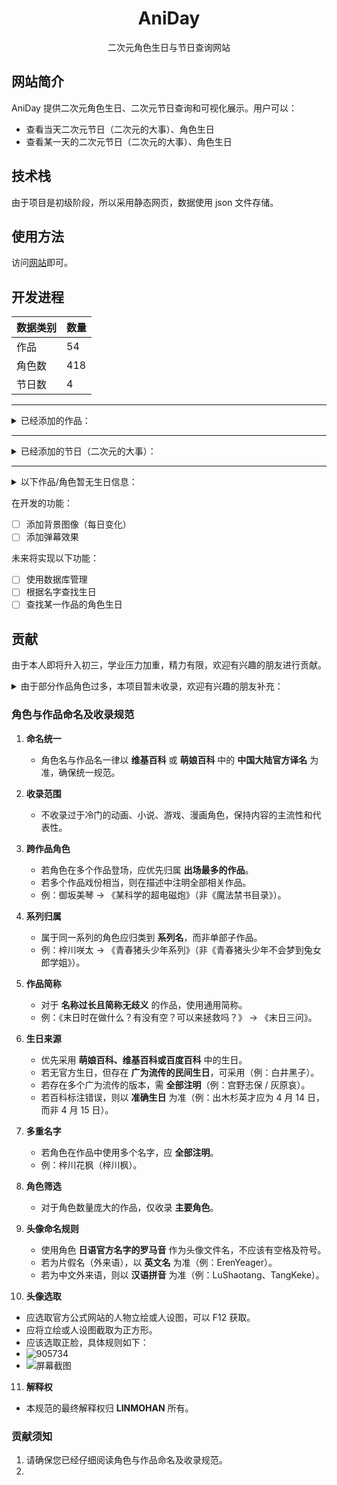 <div id="title" align=center>

# AniDay

二次元角色生日与节日查询网站

</div>

## 网站简介

AniDay 提供二次元角色生日、二次元节日查询和可视化展示。用户可以：
- 查看当天二次元节日（二次元的大事）、角色生日
- 查看某一天的二次元节日（二次元的大事）、角色生日

## 技术栈

由于项目是初级阶段，所以采用静态网页，数据使用 json 文件存储。

## 使用方法

访问[网站](http://neijuan.fun/)即可。

## 开发进程


| 数据类别 | 数量 |
|----------|------|
| 作品     | 54   |
| 角色数   | 418  |
| 节日数   | 4    |

---

<details>
<summary>已经添加的作品：</summary>

- CLANNAD
- 冰菓
- 坂本日常
- 败犬女主太多了！
- Ave Mujica
- MyGO!!!!!
- 不时轻声地以俄语遮羞的邻座艾莉同学
- 五等分的新娘
- 哆啦 A 梦
- Charlotte
- 辉夜大小姐想让我告白
- 龙珠(悟空日)
- 名侦探柯南
- 约会大作战
- 进击的巨人(仅主角)
- 龙与虎
- 秒速 5 厘米
- 命运石之门
- 某科学的超电磁炮
- 魔女之旅
- 你的名字。
- 天气之子
- 铃芽之旅
- 青春猪头少年系列
- 轻音少女
- 前辈是男孩子
- Re:从零开始的异世界生活
- 日常
- 声之形
- 灌篮高手
- 未闻花名
- 我心里危险的东西
- 小林家的龙女仆
- 樱桃小丸子
- 夏日重现
- 夏日口袋
- 玉子市场
- 月色真美
- 中二病也要谈恋爱！
- 少女乐队的呐喊
- 干物妹！小埋
- 我的青春恋爱物语果然有问题。
- 孤独摇滚！
- AIR
- 欢迎来到实力至上主义的教室
- 夏目友人帐
- 别当欧尼酱了！
- 原神
- 崩坏：星穹铁道
- 憧憬成为魔法少女
- 日在校园
- 租借女友
- 我怎么可能成为你的恋人，不行不行！
- 路人女主的养成方法

</details>

---

<details>
<summary>已经添加的节日（二次元的大事）：</summary>

- 伊藤诚（忌日）  
- 7·18 京都动画纵火案  
- 8·10 野兽日  
- 10·10 萌节  

</details>

---

<details>
<summary>以下作品/角色暂无生日信息：</summary>

- 毛利兰
- CITY
- 败犬女主太多了（部分）
- Charlotte：除了友利奈绪之外的
- 沉默的魔女
- 擅长捉弄的高木同学
- 紫罗兰永恒花园
- 可塑性记忆
- 逢坂大河（龙与虎）
- 间谍过家家
- 初春饰利（某科学的超电磁炮）
- 婚后光子（某科学的超电磁炮）
- 魔法禁书目录（除《某科学的超电磁炮》角色除外）
- 芙兰（魔女之旅）
- 维多利加（魔女之旅）
- 扫帚（魔女之旅）
- 席拉（魔女之旅）
- 末日三问
- 森岛帆高（天气之子）
- 大臣（铃芽之旅）
- 广川卯月（青春猪头少年系列）
- 赤城郁实（青春猪头少年系列）
- 姬路纱良（青春猪头少年系列）
- 美东美织（青春猪头少年系列）
- 松雪集（未闻花名）
- 久川铁道（未闻花名）
- 小林家的龙女仆中的龙
- 小市民系列
- 摇滚乃是淑女的爱好
- 水野茜（月色真美）
- 樱花庄的宠物女孩
- 测不准的阿波连同学

</details>

在开发的功能：

- [ ] 添加背景图像（每日变化）
- [ ] 添加弹幕效果

未来将实现以下功能：

- [ ] 使用数据库管理
- [ ] 根据名字查找生日
- [ ] 查找某一作品的角色生日

## 贡献

由于本人即将升入初三，学业压力加重，精力有限，欢迎有兴趣的朋友进行贡献。

<details>
<summary>由于部分作品角色过多，本项目暂未收录，欢迎有兴趣的朋友补充：</summary>

- 电锯人
- Fate 系列
- JOJO的奇妙冒险
- 火影忍者
- 鬼灭之刃
- 宝可梦系列
- 暗杀教室
- 崩坏3
- 绝区零
- 明日方舟
- 尼尔：自动人形
- 女神异闻录
- 赛马娘 Pretty Derby
- 蔚蓝档案
- 新世纪福音战士
- 物语系列
- 未来日记
- 宇崎学妹想要玩！
- 我的妹妹哪有这么可爱！
- 更衣人偶坠入爱河

</details>

### 角色与作品命名及收录规范

1. **命名统一**

   * 角色名与作品名一律以 **维基百科** 或 **萌娘百科** 中的 **中国大陆官方译名** 为准，确保统一规范。

2. **收录范围**

   * 不收录过于冷门的动画、小说、游戏、漫画角色，保持内容的主流性和代表性。

3. **跨作品角色**

   * 若角色在多个作品登场，应优先归属 **出场最多的作品**。
   * 若多个作品戏份相当，则在描述中注明全部相关作品。
   * 例：御坂美琴 → 《某科学的超电磁炮》（非《魔法禁书目录》）。

4. **系列归属**

   * 属于同一系列的角色应归类到 **系列名**，而非单部子作品。
   * 例：梓川咲太 → 《青春猪头少年系列》（非《青春猪头少年不会梦到兔女郎学姐》）。

5. **作品简称**

   * 对于 **名称过长且简称无歧义** 的作品，使用通用简称。
   * 例：《末日时在做什么？有没有空？可以来拯救吗？》 → 《末日三问》。

6. **生日来源**

   * 优先采用 **萌娘百科、维基百科或百度百科** 中的生日。
   * 若无官方生日，但存在 **广为流传的民间生日**，可采用（例：白井黑子）。
   * 若存在多个广为流传的版本，需 **全部注明**（例：宫野志保 / 灰原哀）。
   * 若百科标注错误，则以 **准确生日** 为准（例：出木杉英才应为 4 月 14 日，而非 4 月 15 日）。

7. **多重名字**

   * 若角色在作品中使用多个名字，应 **全部注明**。
   * 例：梓川花枫（梓川枫）。

8. **角色筛选**

   * 对于角色数量庞大的作品，仅收录 **主要角色**。

9. **头像命名规则**

   * 使用角色 **日语官方名字的罗马音** 作为头像文件名，不应该有空格及符号。
   * 若为片假名（外来语），以 **英文名** 为准（例：ErenYeager）。
   * 若为中文外来语，则以 **汉语拼音** 为准（例：LuShaotang、TangKeke）。

10. **头像选取**

   * 应选取官方公式网站的人物立绘或人设图，可以 F12 获取。
   * 应将立绘或人设图截取为正方形。
   * 应该选取正脸，具体规则如下：
   * ![905734](https://s1.imagehub.cc/images/2025/08/19/ac92b19e294287a175254d39cc88901e.jpg)
   * ![屏幕截图](https://s1.imagehub.cc/images/2025/08/19/4ee824e0bebdc927c21624b79c7f4295.png)

11. **解释权**

* 本规范的最终解释权归 **LINMOHAN** 所有。

### 贡献须知

1. 请确保您已经仔细阅读角色与作品命名及收录规范。
2. 